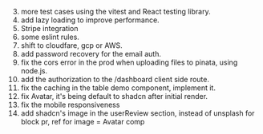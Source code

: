 3. more test cases using the vitest and React testing library.
7. add lazy loading  to improve performance.
8. Stripe integration
9. some eslint rules.
10. shift to cloudfare, gcp or AWS.
12. add password recovery for the email auth.
15. fix the cors error in the prod when uploading files to pinata, using node.js.
16. add the authorization to the /dashboard client side route.
17. fix the caching in the table demo component, implement it.
3. fix Avatar, it's being default to shadcn after initial render.
18. fix the mobile responsiveness
19. add shadcn's image in the userReview section, instead of unsplash for block pr, ref for image = Avatar comp

